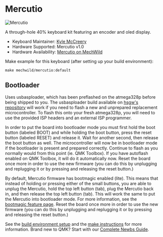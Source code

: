 # Mercutio

![Mercutio](https://i.imgur.com/23J9GqXl.jpg)

A through-hole 40% keyboard kit featuring an encoder and oled display.

* Keyboard Maintainer: [Kyle McCreery](https://github.com/kylemccreery)
* Hardware Supported: Mercutio v1.0
* Hardware Availability: [Mercutio on MechWild](https://mechwild.com/product/mercutio/)

Make example for this keyboard (after setting up your build environment):

    make mechwild/mercutio:default
    
## Bootloader
Uses usbasploader, which has been preflashed on the atmega328p before being shipped to you. The usbasploader build available on [hsgw's repository](https://github.com/hsgw/USBaspLoader/tree/plaid) will work if you need to flash a new and unprepared replacement microcontroller. To flash this onto your fresh atmega328p, you will need to use the provided ISP headers and an external ISP programmer.

In order to put the board into bootloader mode you must first hold the boot button (labeled BOOT) and while holding the boot button, press the reset button (labeled RESET) and release it. Wait for another second, then release the boot button as well. The microcontroller will now be in bootloader mode if the bootloader is present and prepared correctly. Continue to flash as you normally would from this point (ie. QMK Toolbox). If you have autoflash enabled on QMK Toolbox, it will do it automatically now. Reset the board once more in order to use the new firmware (you can do this by unplugging and replugging it or by pressing and releasing the reset button.)

By default, Mercutio firmware has bootmagic enabled (lite). This means that instead of holding or pressing either of the small buttons, you are able to unplug the Mercutio, hold the top left button (tab), plug the Mercutio back in, and then release the top left button (tab). This will work the same to put the Mercutio into bootloader mode. For more information, see the [bootmagic feature page](https://beta.docs.qmk.fm/using-qmk/hardware-features/feature_bootmagic). Reset the board once more in order to use the new firmware (you can do this by unplugging and replugging it or by pressing and releasing the reset button.)



See the [build environment setup](https://docs.qmk.fm/#/getting_started_build_tools) and the [make instructions](https://docs.qmk.fm/#/getting_started_make_guide) for more information. Brand new to QMK? Start with our [Complete Newbs Guide](https://docs.qmk.fm/#/newbs).